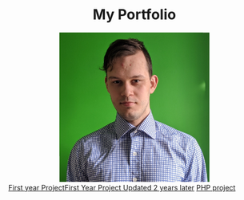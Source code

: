 <center><h1>My Portfolio</h1>
<img src="IMG_20200517_184122.jpg" height="300" width="300"></center>
<a href="OldVersion/Practice">First year Project</a><a href="UpdateVersion/Practice">First Year Project Updated 2 years later</a>
<a href="">PHP project</a>
